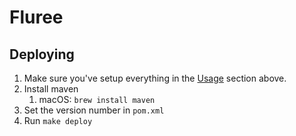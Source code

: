 # Fluree

## Deploying

1. Make sure you've setup everything in the [Usage](#usage) section above.
1. Install maven
    1. macOS: `brew install maven`
1. Set the version number in `pom.xml`
1. Run `make deploy`
